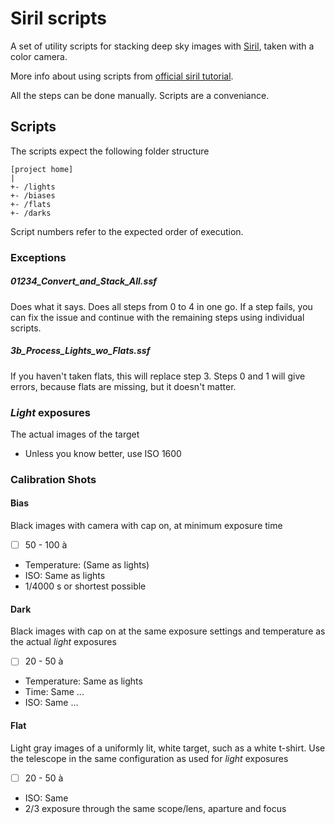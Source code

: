 # Siril scripts

A set of utility scripts for stacking deep sky images with [Siril](https://siril.org/), taken with a color camera.

More info about using scripts from [official siril tutorial](https://siril.org/tutorials/tuto-scripts/).

All the steps can be done manually. Scripts are a conveniance.

## Scripts

The scripts expect the following folder structure

``` 
[project home]
|
+- /lights
+- /biases
+- /flats
+- /darks
``` 

Script numbers refer to the expected order of execution.

### Exceptions

##### 01234_Convert_and_Stack_All.ssf 
Does what it says. Does all steps from 0 to 4 in one go. If a step fails, you can fix the issue and 
continue with the remaining steps using individual scripts.

##### 3b_Process_Lights_wo_Flats.ssf
If you haven't taken flats, this will replace step 3. Steps 0 and 1 will give errors, because flats 
are missing, but it doesn't matter.

### *Light* exposures
The actual images of the target
- Unless you know better, use ISO 1600

### Calibration Shots

#### Bias
Black images with camera with cap on, at minimum exposure time
- [ ] 50 - 100 à
- Temperature: (Same as lights)
- ISO: Same as lights
- 1/4000 s  or shortest possible

#### Dark
Black images with cap on at the same exposure settings and temperature as the actual *light* exposures
- [ ] 20 - 50 à 
- Temperature: Same as lights
- Time: Same ...
- ISO: Same ...

#### Flat
Light gray images of a uniformly lit, white target, such as a white t-shirt. Use the telescope in the same configuration as used for *light* exposures
- [ ] 20 - 50 à
- ISO: Same
- 2/3 exposure through the same scope/lens, aparture and focus

